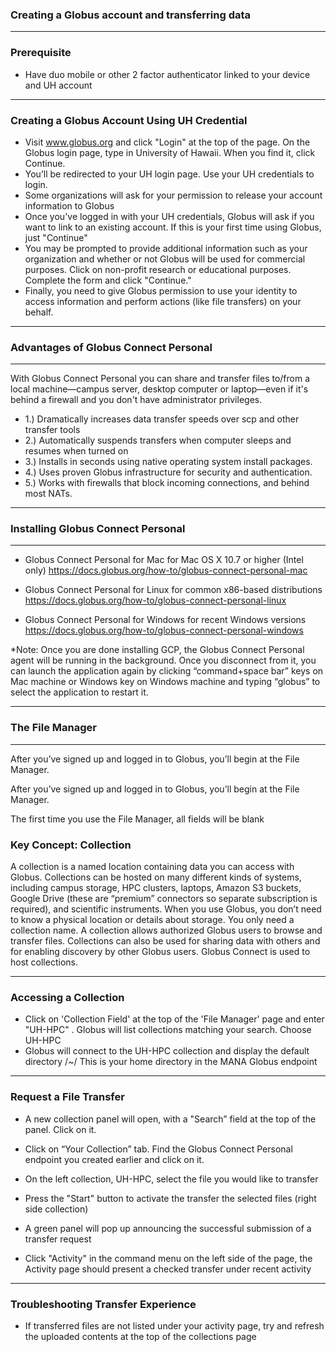 
### Creating a Globus account and transferring data
---

### Prerequisite
-  Have duo mobile or other 2 factor authenticator linked to your device and UH account
---
### Creating a Globus Account Using UH Credential
- Visit www.globus.org and click "Login" at the top of the page. On the Globus login page, type in University of Hawaii. When you find it, click Continue.
- You’ll be redirected to your UH login page. Use your UH credentials to login.
- Some organizations will ask for your permission to release your account information to Globus
- Once you've logged in with your UH credentials, Globus will ask if you want to link to an existing account. If this is your first time using Globus, just "Continue"
- You may be prompted to provide additional information such as your organization and whether or not Globus will be used for commercial purposes. Click on non-profit research or educational purposes. Complete the form and click "Continue."
- Finally, you need to give Globus permission to use your identity to access information and perform actions (like file transfers) on your behalf.
---
### Advantages of Globus Connect Personal
---
With Globus Connect Personal you can share and transfer files to/from a local machine—campus server, desktop computer or laptop—even if it's behind a firewall and you don't have administrator privileges.
- 1.) Dramatically increases data transfer speeds over scp and other transfer tools
- 2.) Automatically suspends transfers when computer sleeps and resumes when turned on
- 3.) Installs in seconds using native operating system install packages.
- 4.) Uses proven Globus infrastructure for security and authentication.
- 5.) Works with firewalls that block incoming connections, and behind most NATs.
---
### Installing Globus Connect Personal
---
- Globus Connect Personal for Mac for Mac OS X 10.7 or higher (Intel only) https://docs.globus.org/how-to/globus-connect-personal-mac

- Globus Connect Personal for Linux for common x86-based distributions https://docs.globus.org/how-to/globus-connect-personal-linux

- Globus Connect Personal for Windows for recent Windows versions https://docs.globus.org/how-to/globus-connect-personal-windows

*Note: Once you are done installing GCP, the Globus Connect Personal agent will be running in the background. Once you disconnect from it, you can launch the application again by clicking “command+space bar” keys on Mac machine or Windows key on Windows machine and typing “globus” to select the application to restart it.

---
### The File Manager
--- 
After you’ve signed up and logged in to Globus, you’ll begin at the File Manager.

After you’ve signed up and logged in to Globus, you’ll begin at the File Manager.

The first time you use the File Manager, all fields will be blank

### Key Concept: Collection
A collection is a named location containing data you can access with Globus. Collections can be hosted on many different kinds of systems, including campus storage, HPC clusters, laptops, Amazon S3 buckets, Google Drive (these are “premium” connectors so separate subscription is required), and scientific instruments.
When you use Globus, you don’t need to know a physical location or details about storage. You only need a collection name. A collection allows authorized Globus users to browse and transfer files. Collections can also be used for sharing data with others and for enabling discovery by other Globus users. Globus Connect is used to host collections.

--- 
### Accessing a Collection
- Click on 'Collection Field' at the top of the 'File Manager' page and enter "UH-HPC" . Globus will list collections matching your search. Choose UH-HPC
- Globus will connect to the UH-HPC collection and display the default directory /~/
This is your home directory in the MANA Globus endpoint
---
### Request a File Transfer
- A new collection panel will open, with a "Search” field at the top of the panel. Click on it.
- Click on “Your Collection” tab. Find the Globus Connect Personal endpoint you created earlier
and click on it.

- On the left collection, UH-HPC, select the file you would like to transfer
- Press the "Start" button to activate the transfer the selected files (right side collection)
- A green panel will pop up announcing the successful submission of a transfer request
- Click "Activity" in the command menu on the left side of the page, the Activity page should present a checked transfer under recent activity
---
### Troubleshooting Transfer Experience
- If transferred files are not listed under your activity page, try and refresh the uploaded contents at the top of the collections page


